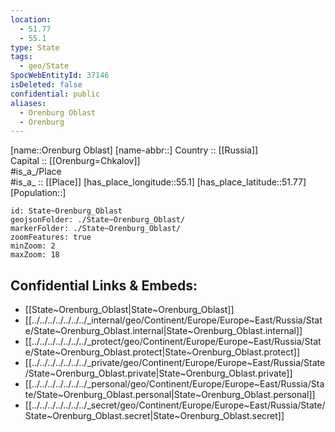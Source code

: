 ```yaml
---
location:
  - 51.77
  - 55.1
type: State
tags:
  - geo/State
SpocWebEntityId: 37146
isDeleted: false
confidential: public
aliases:
  - Orenburg Oblast
  - Orenburg 
---
```

[name::Orenburg Oblast] 
[name-abbr::] 
Country :: [[Russia]]  
Capital :: [[Orenburg=Chkalov]]  
#is_a_/Place  
#is_a_ :: [[Place]] 
[has_place_longitude::55.1] 
[has_place_latitude::51.77] 
[Population::] 



```leaflet
id: State~Orenburg_Oblast
geojsonFolder: ./State~Orenburg_Oblast/
markerFolder: ./State~Orenburg_Oblast/
zoomFeatures: true 
minZoom: 2 
maxZoom: 18
```


## Confidential Links & Embeds: 
- [[State~Orenburg_Oblast|State~Orenburg_Oblast]]  
- [[../../../../../../../_internal/geo/Continent/Europe/Europe~East/Russia/State/State~Orenburg_Oblast.internal|State~Orenburg_Oblast.internal]] 
- [[../../../../../../../_protect/geo/Continent/Europe/Europe~East/Russia/State/State~Orenburg_Oblast.protect|State~Orenburg_Oblast.protect]] 
- [[../../../../../../../_private/geo/Continent/Europe/Europe~East/Russia/State/State~Orenburg_Oblast.private|State~Orenburg_Oblast.private]] 
- [[../../../../../../../_personal/geo/Continent/Europe/Europe~East/Russia/State/State~Orenburg_Oblast.personal|State~Orenburg_Oblast.personal]] 
- [[../../../../../../../_secret/geo/Continent/Europe/Europe~East/Russia/State/State~Orenburg_Oblast.secret|State~Orenburg_Oblast.secret]] 
